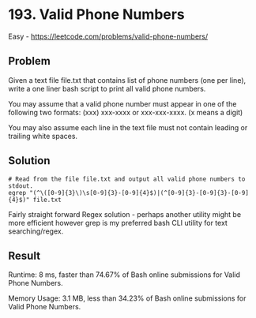 # 193. Valid Phone Numbers

Easy - https://leetcode.com/problems/valid-phone-numbers/

## Problem

Given a text file file.txt that contains list of phone numbers (one per line), write a one liner bash script to print all valid phone numbers.

You may assume that a valid phone number must appear in one of the following two formats: (xxx) xxx-xxxx or xxx-xxx-xxxx. (x means a digit)

You may also assume each line in the text file must not contain leading or trailing white spaces.

## Solution

```
# Read from the file file.txt and output all valid phone numbers to stdout.
egrep "(^\([0-9]{3}\)\s[0-9]{3}-[0-9]{4}$)|(^[0-9]{3}-[0-9]{3}-[0-9]{4}$)" file.txt
```

Fairly straight forward Regex solution - perhaps another utility might be more efficient however grep is my preferred bash CLI utility for text searching/regex.

## Result

Runtime: 8 ms, faster than 74.67% of Bash online submissions for Valid Phone Numbers.

Memory Usage: 3.1 MB, less than 34.23% of Bash online submissions for Valid Phone Numbers.